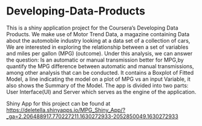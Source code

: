 # Developing-Data-Products

This is a shiny application project for the Coursera’s Developing Data Products. We make use of Motor Trend Data, a magazine containing Data about the automobile industry looking at a data set of a collection of cars, We are interested in exploring the relationship between a set of variables and miles per gallon (MPG) (outcome). Under this analysis, we can answer the question: Is an automatic or manual transmission better for MPG,by quantify the MPG difference between automatic and manual transmissions, among other analysis that can be conducted. It contains a Boxplot of Fitted Model, a line indicating the model on a plot of MPG vs an input Variable, it also shows the Summary of the Model. The app is divided into two parts: User Interface(UI) and Server which serves as the engine of the application.

Shiny App for this project can be found at https://deletella.shinyapps.io/MPG_Shiny_App/?_ga=2.206488917.770227211.1630272933-2052850049.1630272933
